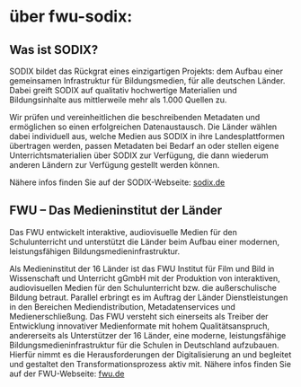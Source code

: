 # über fwu-sodix:
## Was ist SODIX?
SODIX bildet das Rückgrat eines einzigartigen Projekts: dem Aufbau einer gemeinsamen Infrastruktur für Bildungsmedien, für alle deutschen Länder. Dabei greift SODIX auf qualitativ hochwertige Materialien und Bildungsinhalte aus mittlerweile mehr als 1.000 Quellen zu.

Wir prüfen und vereinheitlichen die beschreibenden Metadaten und ermöglichen so einen erfolgreichen Datenaustausch. Die Länder wählen dabei individuell aus, welche Medien aus SODIX in ihre Landesplattformen übertragen werden, passen Metadaten bei Bedarf an oder stellen eigene Unterrichtsmaterialien über SODIX zur Verfügung, die dann wiederum anderen Ländern zur Verfügung gestellt werden können.

Nähere infos finden Sie auf der SODIX-Webseite: [sodix.de](https://www.sodix.de/)


## FWU – Das Medieninstitut der Länder
Das FWU entwickelt interaktive, audiovisuelle Medien für den Schulunterricht und unterstützt die Länder beim Aufbau einer modernen, leistungsfähigen Bildungsmedieninfrastruktur.

Als Medieninstitut der 16 Länder ist das FWU Institut für Film und Bild in Wissenschaft und Unterricht gGmbH mit der Produktion von interaktiven, audiovisuellen Medien für den Schulunterricht bzw. die außerschulische Bildung betraut. Parallel erbringt es im Auftrag der Länder Dienstleistungen in den Bereichen Mediendistribution, Metadatenservices und Medienerschließung. Das FWU versteht sich einerseits als Treiber der Entwicklung innovativer Medienformate mit hohem Qualitätsanspruch, andererseits als Unterstützer der 16 Länder, eine moderne, leistungsfähige Bildungsmedieninfrastruktur für die Schulen in Deutschland aufzubauen. Hierfür nimmt es die Herausforderungen der Digitalisierung an und begleitet und gestaltet den Transformationsprozess aktiv mit.
Nähere infos finden Sie auf der FWU-Webseite: [fwu.de](https://fwu.de/)
